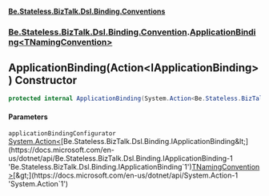 #### [Be.Stateless.BizTalk.Dsl.Binding.Conventions](README.md 'README')
### [Be.Stateless.BizTalk.Dsl.Binding.Convention](Be.Stateless.BizTalk.Dsl.Binding.Convention.md 'Be.Stateless.BizTalk.Dsl.Binding.Convention').[ApplicationBinding&lt;TNamingConvention&gt;](ApplicationBinding_TNamingConvention_.md 'Be.Stateless.BizTalk.Dsl.Binding.Convention.ApplicationBinding<TNamingConvention>')

## ApplicationBinding(Action<IApplicationBinding<TNamingConvention>>) Constructor

```csharp
protected internal ApplicationBinding(System.Action<Be.Stateless.BizTalk.Dsl.Binding.IApplicationBinding<TNamingConvention>> applicationBindingConfigurator);
```
#### Parameters

<a name='Be.Stateless.BizTalk.Dsl.Binding.Convention.ApplicationBinding_TNamingConvention_.ApplicationBinding(System.Action_Be.Stateless.BizTalk.Dsl.Binding.IApplicationBinding_TNamingConvention__).applicationBindingConfigurator'></a>

`applicationBindingConfigurator` [System.Action&lt;](https://docs.microsoft.com/en-us/dotnet/api/System.Action-1 'System.Action`1')[Be.Stateless.BizTalk.Dsl.Binding.IApplicationBinding&lt;](https://docs.microsoft.com/en-us/dotnet/api/Be.Stateless.BizTalk.Dsl.Binding.IApplicationBinding-1 'Be.Stateless.BizTalk.Dsl.Binding.IApplicationBinding`1')[TNamingConvention](ApplicationBinding_TNamingConvention_.md#Be.Stateless.BizTalk.Dsl.Binding.Convention.ApplicationBinding_TNamingConvention_.TNamingConvention 'Be.Stateless.BizTalk.Dsl.Binding.Convention.ApplicationBinding<TNamingConvention>.TNamingConvention')[&gt;](https://docs.microsoft.com/en-us/dotnet/api/Be.Stateless.BizTalk.Dsl.Binding.IApplicationBinding-1 'Be.Stateless.BizTalk.Dsl.Binding.IApplicationBinding`1')[&gt;](https://docs.microsoft.com/en-us/dotnet/api/System.Action-1 'System.Action`1')